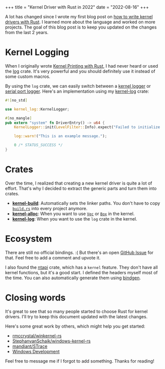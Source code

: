 +++
title = "Kernel Driver with Rust in 2022"
date = "2022-08-16"
+++

A lot has changed since I wrote my first blog post on [how to write kernel drivers with Rust](https://not-matthias.github.io/posts/kernel-driver-with-rust/). I learned more about the language and worked on more projects. The goal of this blog post is to keep you updated on the changes from the last 2 years. 

# Kernel Logging

When I originally wrote [Kernel Printing with Rust](https://not-matthias.github.io/posts/kernel-printing-with-rust/), I had never heard or used the [log](https://crates.io/crates/log) crate. It's very powerful and you should definitely use it instead of some custom macros. 

By using the `log` crate, we can easily switch between a [kernel logger](https://crates.io/crates/kernel-log) or [serial port logger](https://crates.io/crates/com_logger). Here's an implementation using my [kernel-log](https://crates.io/crates/kernel-log) crate:

```rust
#![no_std]

use kernel_log::KernelLogger;

#[no_mangle]
pub extern "system" fn DriverEntry() -> u64 {
    KernelLogger::init(LevelFilter::Info).expect("Failed to initialize logger");

    log::warn!("This is an example message.");

    0 /* STATUS_SUCCESS */
}
```

# Crates

Over the time, I realized that creating a new kernel driver is quite a lot of effort. That's why I decided to extract the generic parts and turn them into crates. 

- **[kernel-build](https://github.com/not-matthias/kernel-build-rs)**: Automatically sets the linker paths. You don't have to copy [`build.rs`](https://github.com/not-matthias/kernel-build-rs/blob/main/build.rs) into every project anymore. 
- **[kernel-alloc](https://github.com/not-matthias/kernel-alloc-rs)**: When you want to use [`Vec`](https://doc.rust-lang.org/stable/alloc/vec/struct.Vec.html) or [`Box`](https://doc.rust-lang.org/stable/alloc/boxed/struct.Box.html) in the kernel.
- **[kernel-log](https://github.com/not-matthias/kernel-log-rs)**: When you want to use the `log` crate in the kernel.

# Ecosystem

There are still no official bindings. :( But there's an open [GitHub Issue](https://github.com/microsoft/win32metadata/issues/401) for that. Feel free to add a comment and upvote it. 

I also found the [ntapi](https://crates.io/crates/ntapi) crate, which has a `kernel` feature. They don't have all kernel functions, but it's a good start. I defined the headers myself most of the time. You can also automatically generate them using [bindgen](https://crates.io/crates/bindgen).


# Closing words

It's great to see that so many people started to choose Rust for kernel drivers. I'll try to keep this document updated with the latest changes. 

Here's some great work by others, which might help you get started: 
- [rmccrystal/winkernel-rs](https://github.com/rmccrystal/winkernel-rs)
- [StephanvanSchaik/windows-kernel-rs](https://github.com/StephanvanSchaik/windows-kernel-rs)
- [mandiant/STrace](https://github.com/mandiant/STrace)
- [Windows Development](https://codentium.com/guides/windows-dev/)

Feel free to message me if I forgot to add something. Thanks for reading!
